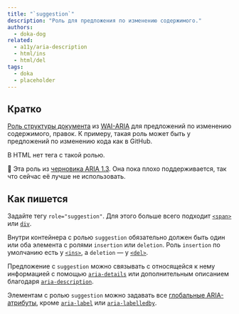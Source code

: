 ```yaml
---
title: "`suggestion`"
description: "Роль для предложения по изменению содержимого."
authors:
  - doka-dog
related:
  - a11y/aria-description
  - html/ins
  - html/del
tags:
  - doka
  - placeholder
---
```


## Кратко

[Роль структуры документа](/a11y/aria-roles/#roli-struktury-dokumenta) из [WAI-ARIA](/a11y/aria-intro/#specifikaciya) для предложений по изменению содержимого, правок. К примеру, такая роль может быть у предложений по изменению кода как в GitHub.

В HTML нет тега с такой ролью.

<aside>

👶 Эта роль из [черновика ARIA 1.3](https://w3c.github.io/aria/). Она пока плохо поддерживается, так что сейчас её лучше не использовать.

</aside>

## Как пишется

Задайте тегу `role="suggestion"`. Для этого больше всего подходит [`<span>`](/html/span/) или [`div`](/html/div/).

Внутри контейнера с ролью `suggestion` обязательно должен быть один или оба элемента с ролями `insertion` или `deletion`. Роль `insertion` по умолчанию есть у [`<ins>`](/html/ins/), а `deletion` — у [`<del>`](/html/del/).

Предложение с `suggestion` можно связывать с относящейся к нему информацией с помощью [`aria-details`](/a11y/aria-details/) или дополнительным описанием благодаря [`aria-description`](/a11y/aria-description/).

Элементам с ролью `suggestion` можно задавать все [глобальные ARIA-атрибуты](/a11y/aria-attrs/#globalnye-atributy), кроме [`aria-label`](/a11y/aria-label/) или [`aria-labelledby`](/a11y/aria-labelledby/).
